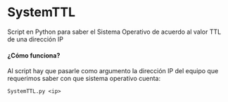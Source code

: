 # SystemTTL
Script en Python para saber el Sistema Operativo de acuerdo al valor TTL de una dirección IP

#### ¿Cómo funciona?

Al script hay que pasarle como argumento la dirección IP del equipo que requerimos saber con que sistema operativo cuenta:

`SystemTTL.py <ip>`